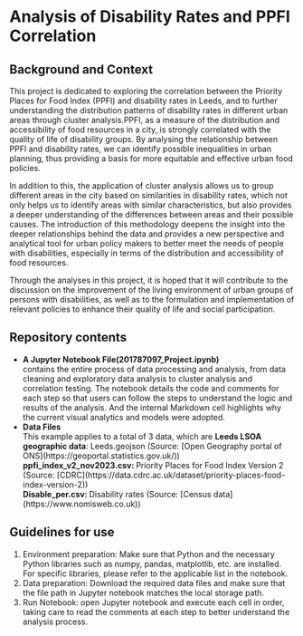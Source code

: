 # Analysis of Disability Rates and PPFI Correlation
## Background and Context
This project is dedicated to exploring the correlation between the Priority Places for Food Index (PPFI) and disability rates in Leeds, and to further understanding the distribution patterns of disability rates in different urban areas through cluster analysis.PPFI, as a measure of the distribution and accessibility of food resources in a city, is strongly correlated with the quality of life of disability groups. By analysing the relationship between PPFI and disability rates, we can identify possible inequalities in urban planning, thus providing a basis for more equitable and effective urban food policies.

In addition to this, the application of cluster analysis allows us to group different areas in the city based on similarities in disability rates, which not only helps us to identify areas with similar characteristics, but also provides a deeper understanding of the differences between areas and their possible causes. The introduction of this methodology deepens the insight into the deeper relationships behind the data and provides a new perspective and analytical tool for urban policy makers to better meet the needs of people with disabilities, especially in terms of the distribution and accessibility of food resources.

Through the analyses in this project, it is hoped that it will contribute to the discussion on the improvement of the living environment of urban groups of persons with disabilities, as well as to the formulation and implementation of relevant policies to enhance their quality of life and social participation.
## Repository contents
<ul>
<li><strong>A Jupyter Notebook File(201787097_Project.ipynb)</strong></li>
contains the entire process of data processing and analysis, from data cleaning and exploratory data analysis to cluster analysis and correlation testing. The notebook details the code and comments for each step so that users can follow the steps to understand the logic and results of the analysis. And the internal Markdown cell highlights why the current visual analytics and models were adopted.
<li><strong>Data Files</strong></li>
  This example applies to a total of 3 data, which are <strong>Leeds LSOA geographic data</strong>: Leeds.geojson (Source: [Open Geography portal of ONS](https://geoportal.statistics.gov.uk/))<br>
  <strong>ppfi_index_v2_nov2023.csv: </strong> Priority Places for Food Index Version 2 (Source: [CDRC](https://data.cdrc.ac.uk/dataset/priority-places-food-index-version-2)) <br>
  <strong>Disable_per.csv: </strong>Disability rates (Source: [Census data](https://www.nomisweb.co.uk))
</ul>

## Guidelines for use
<ol>
<li>Environment preparation: Make sure that Python and the necessary Python libraries such as numpy, pandas, matplotlib, etc. are installed. For specific libraries, please refer to the applicable list in the notebook.</li>
<li>Data preparation: Download the required data files and make sure that the file path in Jupyter notebook matches the local storage path.</li>
<li>Run Notebook: open Jupyter notebook and execute each cell in order, taking care to read the comments at each step to better understand the analysis process.</li>
</ol>
